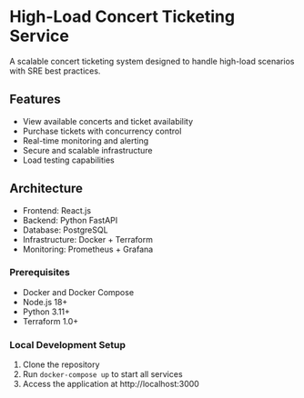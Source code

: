 # High-Load Concert Ticketing Service

A scalable concert ticketing system designed to handle high-load scenarios with SRE best practices.

## Features
- View available concerts and ticket availability
- Purchase tickets with concurrency control
- Real-time monitoring and alerting
- Secure and scalable infrastructure
- Load testing capabilities

## Architecture
- Frontend: React.js
- Backend: Python FastAPI
- Database: PostgreSQL
- Infrastructure: Docker + Terraform
- Monitoring: Prometheus + Grafana

### Prerequisites
- Docker and Docker Compose
- Node.js 18+
- Python 3.11+
- Terraform 1.0+

### Local Development Setup
1. Clone the repository
2. Run `docker-compose up` to start all services
3. Access the application at http://localhost:3000

